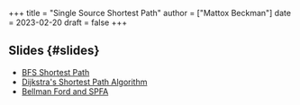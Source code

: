 +++
title = "Single Source Shortest Path"
author = ["Mattox Beckman"]
date = 2023-02-20
draft = false
+++

## Slides {#slides}

-   [BFS Shortest Path](/slides/bfs-shortest-path.pdf)
-   [Dijkstra's Shortest Path Algorithm](/slides/dijkstra-shortest-path.pdf)
-   [Bellman Ford and SPFA](/slides/bellman-ford-and-spfa.pdf)
